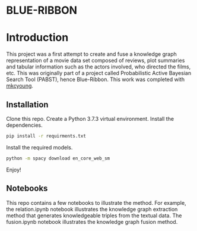 # BLUE-RIBBON

# Introduction
This project was a first attempt to create and fuse a knowledge graph representation of a movie data set composed of reviews, plot summaries and tabular information such as the actors involved, who directed the films, etc.  This was originally part of a project called Probabilistic Active Bayesian Search Tool (PABST), hence Blue-Ribbon.  This work was completed with [mkcyoung](https://github.com/mkcyoung).  

## Installation
Clone this repo.
Create a Python 3.7.3 virtual environment.
Install the dependencies.
```bash
pip install -r requirments.txt
```
Install the required models.
```bash
python -m spacy download en_core_web_sm
```
Enjoy!

## Notebooks
This repo contains a few notebooks to illustrate the method.  For example, the relation.ipynb notebook illustrates the knowledge graph extraction method that generates knowledgeable triples from the textual data.  The fusion.ipynb notebook illustrates the knowledge graph fusion method.
